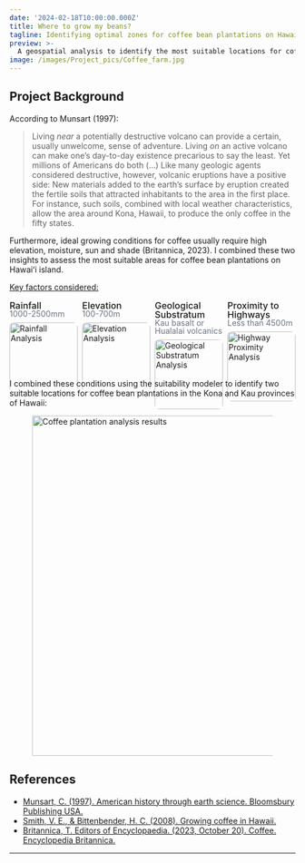 ```yaml
---
date: '2024-02-18T10:00:00.000Z'
title: Where to grow my beans?
tagline: Identifying optimal zones for coffee bean plantations on Hawaiʻi island
preview: >-
  A geospatial analysis to identify the most suitable locations for coffee plantations on Hawaiʻi island.
image: /images/Project_pics/Coffee_farm.jpg
---
```


## Project Background

According to Munsart (1997):
> Living *near* a potentially destructive volcano can provide a certain, usually unwelcome, sense of adventure. Living *on* an active volcano can make one’s day-to-day existence precarious to say the least. Yet millions of Americans do both (...) Like many geologic agents considered destructive, however, volcanic eruptions have a positive side: New materials added to the earth’s surface by eruption created the fertile soils that attracted inhabitants to the area in the first place. For instance, such soils, combined with local weather characteristics, allow the area around Kona, Hawaii, to produce the only coffee in the fifty states.

Furthermore, ideal growing conditions for coffee usually require high elevation, moisture, sun and shade (Britannica, 2023). I combined these two insights to assess the most suitable areas for coffee bean plantations on Hawaiʻi island. 

<p style="text-decoration: underline;">Key factors considered:</p>
<div style="display: flex; gap: 0.5rem; margin-top: 1rem;">
  <div style="flex: 1;">
    <h4 style="font-size: 1rem; font-weight: 500; margin: 0; line-height: 1;">Rainfall</h4>
    <p style="font-size: 0.875rem; color: #6b7280; margin: 0 0 0.5rem 0; line-height: 1;">1000-2500mm</p>
    <img src="/images/project_pics/Precipitation.png" alt="Rainfall Analysis" style="width: 100%; height: auto; border-radius: 0.5rem;" />
  </div>
  
  <div style="flex: 1;">
    <h4 style="font-size: 1rem; font-weight: 500; margin: 0; line-height: 1;">Elevation</h4>
    <p style="font-size: 0.875rem; color: #6b7280; margin: 0 0 0.5rem 0; line-height: 1;">100-700m</p>
    <img src="/images/project_pics/Altitude.png" alt="Elevation Analysis" style="width: 100%; height: auto; border-radius: 0.5rem;" />
  </div>
  
  <div style="flex: 1;">
    <h4 style="font-size: 1rem; font-weight: 500; margin: 0; line-height: 1;">Geological Substratum</h4>
    <p style="font-size: 0.875rem; color: #6b7280; margin: 0 0 0.5rem 0; line-height: 1;">Kau basalt or Hualalai volcanics </p>
    <img src="/images/project_pics/Geology.png" alt="Geological Substratum Analysis" style="width: 100%; height: auto; border-radius: 0.5rem;" />
  </div>
  
  <div style="flex: 1;">
    <h4 style="font-size: 1rem; font-weight: 500; margin: 0; line-height: 1;">Proximity to Highways</h4>
    <p style="font-size: 0.875rem; color: #6b7280; margin: 0 0 0.5rem 0; line-height: 1;">Less than 4500m</p>
    <img src="/images/project_pics/Highway.png" alt="Highway Proximity Analysis" style="width: 100%; height: auto; border-radius: 0.5rem;" />
  </div>
</div>

I combined these conditions using the suitability modeler to identify two suitable locations for coffee bean plantations in the Kona and Kau provinces of Hawaii:


<figure class="center">
  <img src="/images/Project_pics/Suitability.png" alt="Coffee plantation analysis results" class="center" style="width: 600px; height: auto;" />
</figure>

## References
- [Munsart, C. (1997). American history through earth science. Bloomsbury Publishing USA.](https://books.google.no/books?hl=fr&lr=&id=COXEEAAAQBAJ&oi=fnd&pg=PR5&dq=craig+a+munsart+american+history+through+earth+sciences&ots=s9r7eAGKCI&sig=6_--a-t5T4uonxxxw4exhy8xJC4&redir_esc=y#v=onepage&q=craig%20a%20munsart%20american%20history%20through%20earth+sciences&f=false)
- [Smith, V. E., & Bittenbender, H. C. (2008). Growing coffee in Hawaii.](https://scholarspace.manoa.hawaii.edu/items/d9ce8f1f-6420-44a0-9b0d-0310d20c9fb2)
- [Britannica, T. Editors of Encyclopaedia. (2023, October 20). Coffee. Encyclopedia Britannica.](https://www.britannica.com/topic/coffee)

---